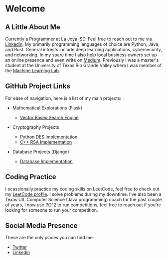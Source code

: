 # Welcome

## A Little About Me

Currently a Programmer at [La Joya ISD](https://www.lajoyaisd.com/page/computer-services). Feel free to reach out to me via [Linkedin](https://www.linkedin.com/in/jose-ruben-espinoza/). My primarily programming languages of choice are Python, Java, and Rust. General intrests include deep learning applications, cybersecurity, and networking. In my spare time I also help local business owners set up an online presence and even write on [Medium](https://medium.com/@0x17). Previously I was a master's student at the University of Texas Rio Grande Valley where I was member of the [Machine Learning Lab](https://miutrgv.github.io/).

## GitHub Project Links
For ease of navigation, here is a list of my main projects:

- Mathematical Explorations (Flask)
  - [Vector Based Search Engine](https://github.com/0x17io/optimized_SearchEngine)
  
- Cryptography Projects
  - [Python DES Implementation](https://github.com/0x17io/python_des_implementation)
  - [C++ RSA Implementation](https://github.com/0x17io/basic_rsa)

- Database Projects (Django)
  - [Database Implementation](https://github.com/0x17io/database_servicez)

## Coding Practice
I ocassionally practice my coding skills on LeetCode, feel free to check out my [LeetCode profile](https://leetcode.com/0x17io/). I solve problems during my downtime. I've also been a Texas UIL Computer Science (Java programming) coach for the past couple of years, I now use [PC^2](https://pc2ccs.github.io/) to run competitions, feel free to reach out if you're looking for someone to run your competition.

## Social Media Presence
These are the only places you can find me:
- [Twitter](https://twitter.com/0x17io)
- [Linkedin](https://www.linkedin.com/in/jose-ruben-espinoza/)
